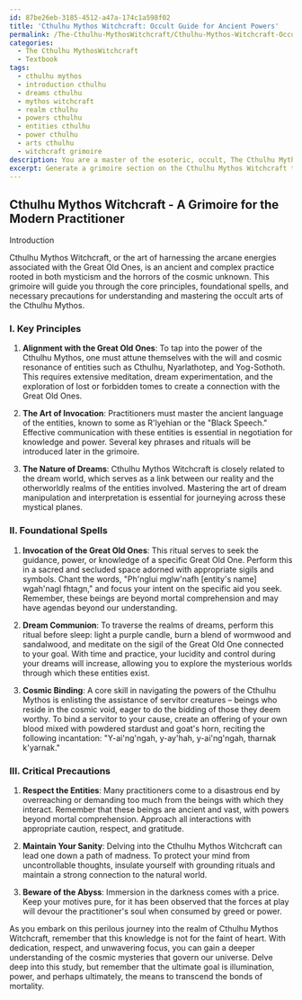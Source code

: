 ```yaml
---
id: 87be26eb-3185-4512-a47a-174c1a598f02
title: 'Cthulhu Mythos Witchcraft: Occult Guide for Ancient Powers'
permalink: /The-Cthulhu-MythosWitchcraft/Cthulhu-Mythos-Witchcraft-Occult-Guide-for-Ancient-Powers/
categories:
  - The Cthulhu MythosWitchcraft
  - Textbook
tags:
  - cthulhu mythos
  - introduction cthulhu
  - dreams cthulhu
  - mythos witchcraft
  - realm cthulhu
  - powers cthulhu
  - entities cthulhu
  - power cthulhu
  - arts cthulhu
  - witchcraft grimoire
description: You are a master of the esoteric, occult, The Cthulhu MythosWitchcraft and education, you have written many textbooks on the subject in ways that provide students with rich and deep understanding of the subject. You are being asked to write textbook-like sections on a topic and you do it with full context, explainability, and reliability in accuracy to the true facts of the topic at hand, in a textbook style that a student would easily be able to learn from, in a rich, engaging, and contextual way. Always include relevant context (such as formulas and history), related concepts, and in a way that someone can gain deep insights from.
excerpt: Generate a grimoire section on the Cthulhu Mythos Witchcraft that offers essential knowledge and understanding for a student delving into this arcane and esoteric practice. Include key principles, foundational spells, and critical precautions one must take when embracing this dark path. Please ensure the information is dense but easily comprehensible for those new to the topic.
---
```


## Cthulhu Mythos Witchcraft - A Grimoire for the Modern Practitioner

Introduction

Cthulhu Mythos Witchcraft, or the art of harnessing the arcane energies associated with the Great Old Ones, is an ancient and complex practice rooted in both mysticism and the horrors of the cosmic unknown. This grimoire will guide you through the core principles, foundational spells, and necessary precautions for understanding and mastering the occult arts of the Cthulhu Mythos.

### I. Key Principles

1. **Alignment with the Great Old Ones**: To tap into the power of the Cthulhu Mythos, one must attune themselves with the will and cosmic resonance of entities such as Cthulhu, Nyarlathotep, and Yog-Sothoth. This requires extensive meditation, dream experimentation, and the exploration of lost or forbidden tomes to create a connection with the Great Old Ones.

2. **The Art of Invocation**: Practitioners must master the ancient language of the entities, known to some as R'lyehian or the "Black Speech." Effective communication with these entities is essential in negotiation for knowledge and power. Several key phrases and rituals will be introduced later in the grimoire.

3. **The Nature of Dreams**: Cthulhu Mythos Witchcraft is closely related to the dream world, which serves as a link between our reality and the otherworldly realms of the entities involved. Mastering the art of dream manipulation and interpretation is essential for journeying across these mystical planes.

### II. Foundational Spells

1. **Invocation of the Great Old Ones**: This ritual serves to seek the guidance, power, or knowledge of a specific Great Old One. Perform this in a sacred and secluded space adorned with appropriate sigils and symbols. Chant the words, "Ph'nglui mglw'nafh [entity's name] wgah'nagl fhtagn," and focus your intent on the specific aid you seek. Remember, these beings are beyond mortal comprehension and may have agendas beyond our understanding.

2. **Dream Communion**: To traverse the realms of dreams, perform this ritual before sleep: light a purple candle, burn a blend of wormwood and sandalwood, and meditate on the sigil of the Great Old One connected to your goal. With time and practice, your lucidity and control during your dreams will increase, allowing you to explore the mysterious worlds through which these entities exist.

3. **Cosmic Binding**: A core skill in navigating the powers of the Cthulhu Mythos is enlisting the assistance of servitor creatures – beings who reside in the cosmic void, eager to do the bidding of those they deem worthy. To bind a servitor to your cause, create an offering of your own blood mixed with powdered stardust and goat's horn, reciting the following incantation: "Y-ai'ng'ngah, y-ay'hah, y-ai'ng'ngah, tharnak k'yarnak."

### III. Critical Precautions

1. **Respect the Entities**: Many practitioners come to a disastrous end by overreaching or demanding too much from the beings with which they interact. Remember that these beings are ancient and vast, with powers beyond mortal comprehension. Approach all interactions with appropriate caution, respect, and gratitude.

2. **Maintain Your Sanity**: Delving into the Cthulhu Mythos Witchcraft can lead one down a path of madness. To protect your mind from uncontrollable thoughts, insulate yourself with grounding rituals and maintain a strong connection to the natural world.

3. **Beware of the Abyss**: Immersion in the darkness comes with a price. Keep your motives pure, for it has been observed that the forces at play will devour the practitioner's soul when consumed by greed or power.

As you embark on this perilous journey into the realm of Cthulhu Mythos Witchcraft, remember that this knowledge is not for the faint of heart. With dedication, respect, and unwavering focus, you can gain a deeper understanding of the cosmic mysteries that govern our universe. Delve deep into this study, but remember that the ultimate goal is illumination, power, and perhaps ultimately, the means to transcend the bonds of mortality.
